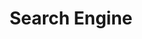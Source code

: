 ---
license: apache-2.0
title: Search Engine
sdk: streamlit
emoji: 😻
colorFrom: yellow
colorTo: red
short_description: Search Engine to Answer All Questions
---